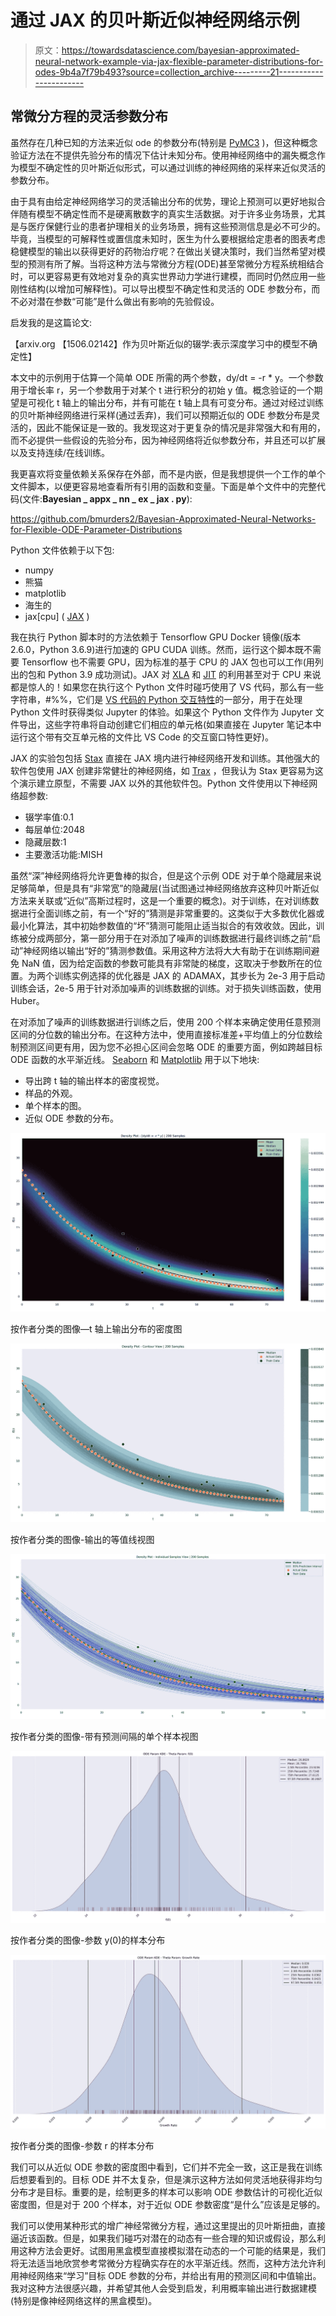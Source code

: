 # 通过 JAX 的贝叶斯近似神经网络示例

> 原文：<https://towardsdatascience.com/bayesian-approximated-neural-network-example-via-jax-flexible-parameter-distributions-for-odes-9b4a7f79b493?source=collection_archive---------21----------------------->

## 常微分方程的灵活参数分布

虽然存在几种已知的方法来近似 ode 的参数分布(特别是 [PyMC3](https://docs.pymc.io/en/stable/) )，但这种概念验证方法在不提供先验分布的情况下估计未知分布。使用神经网络中的漏失概念作为模型不确定性的贝叶斯近似形式，可以通过训练的神经网络的采样来近似灵活的参数分布。

由于具有由给定神经网络学习的灵活输出分布的优势，理论上预测可以更好地拟合伴随有模型不确定性而不是硬离散数字的真实生活数据。对于许多业务场景，尤其是与医疗保健行业的患者护理相关的业务场景，拥有这些预测信息是必不可少的。毕竟，当模型的可解释性或置信度未知时，医生为什么要根据给定患者的图表考虑稳健模型的输出以获得更好的药物治疗呢？在做出关键决策时，我们当然希望对模型的预测有所了解。当将这种方法与常微分方程(ODE)甚至常微分方程系统相结合时，可以更容易更有效地对复杂的真实世界动力学进行建模，而同时仍然应用一些刚性结构(以增加可解释性)。可以导出模型不确定性和灵活的 ODE 参数分布，而不必对潜在参数“可能”是什么做出有影响的先验假设。

启发我的是这篇论文:

【arxiv.org 【1506.02142】作为贝叶斯近似的辍学:表示深度学习中的模型不确定性】

本文中的示例用于估算一个简单 ODE 所需的两个参数，dy/dt = -r * y。一个参数用于增长率 r，另一个参数用于对某个 t 进行积分的初始 y 值。概念验证的一个期望是可视化 t 轴上的输出分布，并有可能在 t 轴上具有可变分布。通过对经过训练的贝叶斯神经网络进行采样(通过丢弃)，我们可以预期近似的 ODE 参数分布是灵活的，因此不能保证是一致的。我发现这对于更复杂的情况是非常强大和有用的，而不必提供一些假设的先验分布，因为神经网络将近似参数分布，并且还可以扩展以及支持连续/在线训练。

我更喜欢将变量依赖关系保存在外部，而不是内嵌，但是我想提供一个工作的单个文件脚本，以便更容易地查看所有引用的函数和变量。下面是单个文件中的完整代码(文件:**Bayesian _ appx _ nn _ ex _ jax . py**):

<https://github.com/bmurders2/Bayesian-Approximated-Neural-Networks-for-Flexible-ODE-Parameter-Distributions>  

Python 文件依赖于以下包:

*   numpy
*   熊猫
*   matplotlib
*   海生的
*   jax[cpu] ( [JAX](https://github.com/google/jax) )

我在执行 Python 脚本时的方法依赖于 Tensorflow GPU Docker 镜像(版本 2.6.0，Python 3.6.9)进行加速的 GPU CUDA 训练。然而，运行这个脚本既不需要 Tensorflow 也不需要 GPU，因为标准的基于 CPU 的 JAX 包也可以工作(用列出的包和 Python 3.9 成功测试)。JAX 对 [XLA](https://www.tensorflow.org/xla) 和 [JIT](https://jax.readthedocs.io/en/latest/jax-101/02-jitting.html) 的利用甚至对于 CPU 来说都是惊人的！如果您在执行这个 Python 文件时碰巧使用了 VS 代码，那么有一些字符串，#%%，它们是 [VS 代码的 Python 交互特性](https://code.visualstudio.com/docs/python/jupyter-support-py)的一部分，用于在处理 Python 文件时获得类似 Jupyter 的体验。如果这个 Python 文件作为 Jupyter 文件导出，这些字符串将自动创建它们相应的单元格(如果直接在 Jupyter 笔记本中运行这个带有交互单元格的文件比 VS Code 的交互窗口特性更好)。

JAX 的实验包包括 [Stax](https://github.com/google/jax/blob/main/jax/example_libraries/README.md#neural-net-building-with-stax) 直接在 JAX 境内进行神经网络开发和训练。其他强大的软件包使用 JAX 创建非常健壮的神经网络，如 [Trax](https://github.com/google/trax) ，但我认为 Stax 更容易为这个演示建立原型，不需要 JAX 以外的其他软件包。Python 文件使用以下神经网络超参数:

*   辍学率值:0.1
*   每层单位:2048
*   隐藏层数:1
*   主要激活功能:MISH

虽然“深”神经网络将允许更鲁棒的拟合，但是这个示例 ODE 对于单个隐藏层来说足够简单，但是具有“非常宽”的隐藏层(当试图通过神经网络放弃这种贝叶斯近似方法来关联或“近似”高斯过程时，这是一个重要的概念)。对于训练，在对训练数据进行全面训练之前，有一个“好的”猜测是非常重要的。这类似于大多数优化器或最小化算法，其中初始参数值的“坏”猜测可能阻止适当拟合的有效收敛。因此，训练被分成两部分，第一部分用于在对添加了噪声的训练数据进行最终训练之前“启动”神经网络以输出“好的”猜测参数值。采用这种方法将大大有助于在训练期间避免 NaN 值，因为给定函数的参数可能具有非常陡的梯度，这取决于参数所在的位置。为两个训练实例选择的优化器是 JAX 的 ADAMAX，其步长为 2e-3 用于启动训练会话，2e-5 用于针对添加噪声的训练数据的训练。对于损失训练函数，使用 Huber。

在对添加了噪声的训练数据进行训练之后，使用 200 个样本来确定使用任意预测区间的分位数的输出分布。在这种方法中，使用直接标准差+平均值上的分位数绘制预测区间更有用，因为您不必担心区间会忽略 ODE 的重要方面，例如跨越目标 ODE 函数的水平渐近线。 [Seaborn](https://seaborn.pydata.org/index.html) 和 [Matplotlib](https://matplotlib.org/) 用于以下地块:

*   导出跨 t 轴的输出样本的密度视觉。
*   样品的外观。
*   单个样本的图。
*   近似 ODE 参数的分布。

![](img/e7ad85c6a4629a35a7fdb6f4c3609649.png)

按作者分类的图像—t 轴上输出分布的密度图

![](img/2b371e9fb5bc50cf0fd9f440b4e50d44.png)

按作者分类的图像-输出的等值线视图

![](img/522e36f681214cfcc4d8a2758abd3daa.png)

按作者分类的图像-带有预测间隔的单个样本视图

![](img/6cd87b1fb9e6eccd75fddf1a9d896add.png)

按作者分类的图像-参数 y(0)的样本分布

![](img/cc365443134238aa1dc64982f479c44f.png)

按作者分类的图像-参数 r 的样本分布

我们可以从近似 ODE 参数的密度图中看到，它们并不完全一致，这正是我在训练后想要看到的。目标 ODE 并不太复杂，但是演示这种方法如何灵活地获得非均匀分布才是目标。重要的是，绘制更多的样本可以影响 ODE 参数估计的可视化近似密度图，但是对于 200 个样本，对于近似 ODE 参数密度“是什么”应该是足够的。

我们可以使用某种形式的增广神经常微分方程，通过这里提出的贝叶斯扭曲，直接逼近该函数。但是，如果我们碰巧对潜在的动态有一些合理的知识或假设，那么利用这种方法会更好。试图用黑盒模型直接模拟潜在动态的一个可能的结果是，我们将无法适当地欣赏参考常微分方程确实存在的水平渐近线。然而，这种方法允许利用神经网络来“学习”目标 ODE 参数的分布，并给出有用的预测区间和中值输出。我对这种方法很感兴趣，并希望其他人会受到启发，利用概率输出进行数据建模(特别是像神经网络这样的黑盒模型)。